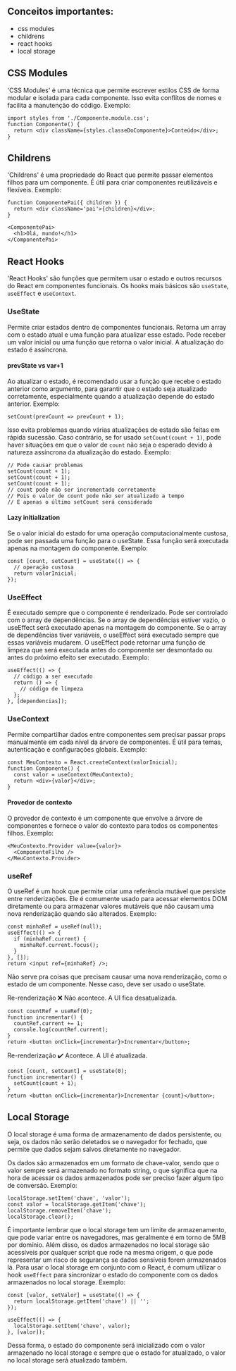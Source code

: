 ## Conceitos importantes:

- css modules
- childrens
- react hooks
- local storage

## CSS Modules

'CSS Modules' é uma técnica que permite escrever estilos CSS de forma modular e
isolada para cada componente. Isso evita conflitos de nomes e facilita a
manutenção do código. Exemplo:

```tsx
import styles from './Componente.module.css';
function Componente() {
  return <div className={styles.classeDoComponente}>Conteúdo</div>;
}
```

## Childrens

'Childrens' é uma propriedade do React que permite passar elementos filhos para
um componente. É útil para criar componentes reutilizáveis e flexíveis. Exemplo:

```tsx
function ComponentePai({ children }) {
  return <div className='pai'>{children}</div>;
}
```

```tsx
<ComponentePai>
  <h1>Olá, mundo!</h1>
</ComponentePai>
```

## React Hooks

'React Hooks' são funções que permitem usar o estado e outros recursos do React
em componentes funcionais. Os hooks mais básicos são `useState`, `useEffect` e
`useContext`.

### UseState

Permite criar estados dentro de componentes funcionais. Retorna um array com o
estado atual e uma função para atualizar esse estado. Pode receber um valor
inicial ou uma função que retorna o valor inicial. A atualização do estado é
assíncrona.

#### prevState vs var+1

Ao atualizar o estado, é recomendado usar a função que recebe o estado anterior
como argumento, para garantir que o estado seja atualizado corretamente,
especialmente quando a atualização depende do estado anterior. Exemplo:

```tsx
setCount(prevCount => prevCount + 1);
```

Isso evita problemas quando várias atualizações de estado são feitas em rápida
sucessão. Caso contrário, se for usado `setCount(count + 1)`, pode haver
situações em que o valor de `count` não seja o esperado devido à natureza
assíncrona da atualização do estado. Exemplo:

```tsx
// Pode causar problemas
setCount(count + 1);
setCount(count + 1);
setCount(count + 1);
// count pode não ser incrementado corretamente
// Pois o valor de count pode não ser atualizado a tempo
// E apenas o último setCount será considerado
```

#### Lazy initialization

Se o valor inicial do estado for uma operação computacionalmente custosa, pode
ser passada uma função para o useState. Essa função será executada apenas na
montagem do componente. Exemplo:

```tsx
const [count, setCount] = useState(() => {
  // operação custosa
  return valorInicial;
});
```

### UseEffect

É executado sempre que o componente é renderizado. Pode ser controlado com o
array de dependências. Se o array de dependências estiver vazio, o useEffect
será executado apenas na montagem do componente. Se o array de dependências
tiver variáveis, o useEffect será executado sempre que essas variáveis mudarem.
O useEffect pode retornar uma função de limpeza que será executada antes do
componente ser desmontado ou antes do próximo efeito ser executado. Exemplo:

```tsx
useEffect(() => {
  // código a ser executado
  return () => {
    // código de limpeza
  };
}, [dependencias]);
```

### UseContext

Permite compartilhar dados entre componentes sem precisar passar props
manualmente em cada nível da árvore de componentes. É útil para temas,
autenticação e configurações globais. Exemplo:

```tsx
const MeuContexto = React.createContext(valorInicial);
function Componente() {
  const valor = useContext(MeuContexto);
  return <div>{valor}</div>;
}
```

#### Provedor de contexto

O provedor de contexto é um componente que envolve a árvore de componentes e
fornece o valor do contexto para todos os componentes filhos. Exemplo:

```tsx
<MeuContexto.Provider value={valor}>
  <ComponenteFilho />
</MeuContexto.Provider>
```

### useRef

O useRef é um hook que permite criar uma referência mutável que persiste entre
renderizações. Ele é comumente usado para acessar elementos DOM diretamente ou
para armazenar valores mutáveis que não causam uma nova renderização quando são
alterados. Exemplo:

```tsx
const minhaRef = useRef(null);
useEffect(() => {
  if (minhaRef.current) {
    minhaRef.current.focus();
  }
}, []);
return <input ref={minhaRef} />;
```

Não serve pra coisas que precisam causar uma nova renderização, como o estado de
um componente. Nesse caso, deve ser usado o useState.

Re-renderização ❌ Não acontece. A UI fica desatualizada.

```tsx
const countRef = useRef(0);
function incrementar() {
  countRef.current += 1;
  console.log(countRef.current);
}
return <button onClick={incrementar}>Incrementar</button>;
```

Re-renderização ✔️ Acontece. A UI é atualizada.

```tsx
const [count, setCount] = useState(0);
function incrementar() {
  setCount(count + 1);
}
return <button onClick={incrementar}>Incrementar {count}</button>;
```

## Local Storage

O local storage é uma forma de armazenamento de dados persistente, ou seja, os
dados não serão deletados se o navegador for fechado, que permite que dados
sejam salvos diretamente no navegador.

Os dados são armazenados em um formato de chave-valor, sendo que o valor sempre
será armazenado no formato string, o que significa que na hora de acessar os
dados armazenados pode ser preciso fazer algum tipo de conversão. Exemplo:

```tsx
localStorage.setItem('chave', 'valor');
const valor = localStorage.getItem('chave');
localStorage.removeItem('chave');
localStorage.clear();
```

É importante lembrar que o local storage tem um limite de armazenamento, que
pode variar entre os navegadores, mas geralmente é em torno de 5MB por domínio.
Além disso, os dados armazenados no local storage são acessíveis por qualquer
script que rode na mesma origem, o que pode representar um risco de segurança se
dados sensíveis forem armazenados lá. Para usar o local storage em conjunto com
o React, é comum utilizar o hook `useEffect` para sincronizar o estado do
componente com os dados armazenados no local storage. Exemplo:

```tsx
const [valor, setValor] = useState(() => {
  return localStorage.getItem('chave') || '';
});

useEffect(() => {
  localStorage.setItem('chave', valor);
}, [valor]);
```

Dessa forma, o estado do componente será inicializado com o valor armazenado no
local storage e sempre que o estado for atualizado, o valor no local storage
será atualizado também.

